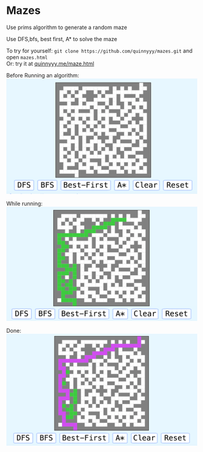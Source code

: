 # Mazes

Use prims algorithm to generate a random maze

Use DFS,bfs, best first, A* to solve the maze

To try for yourself: `git clone https://github.com/quinnyyy/mazes.git` and open `mazes.html`  
Or: try it at [quinnyyy.me/maze.html](quinnyyy.me/mazes.html)  

Before Running an algorithm:
![image1](./Images/Empty.png)

While running:
![image2](./Images/InProgress.png)

Done:
![image3](./Images/Done.png)


